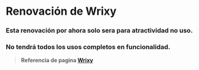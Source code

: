 # **Renovación de Wrixy**


### Esta renovación por ahora solo sera para atractividad no uso.
### No tendrá todos los usos completos en funcionalidad.


>**Referencia de pagina [Wrixy](https://wrixy.com/)**
